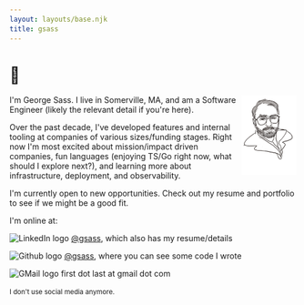 ```yaml
---
layout: layouts/base.njk
title: gsass
---
```


# 👋

<img src="./img/selfie_sketch.png" alt="A simple line drawing portrait" style="float: right; height: 10em; width:auto;"/>

I'm George Sass. I live in Somerville, MA, and am a Software Engineer (likely the relevant detail if you're here).

Over the past decade, I've developed features and internal tooling at companies of various sizes/funding stages. Right now I'm most excited about mission/impact driven companies, fun languages (enjoying TS/Go right now, what should I explore next?), and learning more about infrastructure, deployment, and observability.

I'm currently open to new opportunities. Check out my resume and portfolio to see if we might be a good fit.

I'm online at:

<img src="https://s2.svgbox.net/social.svg?ic=linkedin&color=000000" alt="LinkedIn logo" width="32" height="32"> [@gsass](https://www.linkedin.com/in/gsass/), which also has my resume/details

<img src="https://s2.svgbox.net/social.svg?ic=github&color=000000" alt="Github logo" width="32" height="32"> [@gsass](https://github.com/gsass), where you can see some code I wrote

<img src="https://s2.svgbox.net/social.svg?ic=gmail" width="32" height="32" alt="GMail logo"> first dot last at gmail dot com

<small>I don't use social media anymore.</small>
